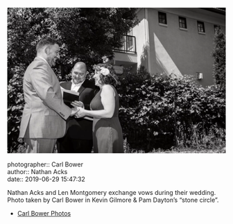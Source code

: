 ![Nathan Acks and Len Montgomery exchange vows](assets/2019-06-29-set-1-the-ceremony-29.webp)

photographer:: Carl Bower  
author:: Nathan Acks  
date:: 2019-06-29 15:47:32

Nathan Acks and Len Montgomery exchange vows during their wedding. Photo taken by Carl Bower in Kevin Gilmore & Pam Dayton’s “stone circle”.

* [Carl Bower Photos](https://carlbowerphotos.com)
